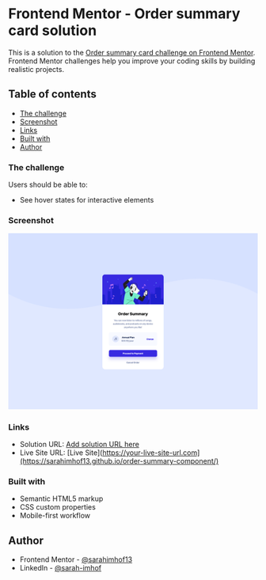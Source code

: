# Frontend Mentor - Order summary card solution

This is a solution to the [Order summary card challenge on Frontend Mentor](https://www.frontendmentor.io/challenges/order-summary-component-QlPmajDUj). Frontend Mentor challenges help you improve your coding skills by building realistic projects.

## Table of contents

- [The challenge](#the-challenge)
- [Screenshot](#screenshot)
- [Links](#links)
- [Built with](#built-with)
- [Author](#author)

### The challenge

Users should be able to:

- See hover states for interactive elements

### Screenshot

![Screenshot of desktop](screenshot.png)

### Links

- Solution URL: [Add solution URL here](https://your-solution-url.com)
- Live Site URL: [Live Site](https://your-live-site-url.com](https://sarahimhof13.github.io/order-summary-component/)

### Built with

- Semantic HTML5 markup
- CSS custom properties
- Mobile-first workflow

## Author

- Frontend Mentor - [@sarahimhof13](https://www.frontendmentor.io/profile/sarahimhof13)
- LinkedIn - [@sarah-imhof](https://www.linkedin.com/in/sarah-imhof)

